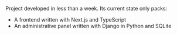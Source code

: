 Project developed in less than a week. Its current state only packs:
- A frontend written with Next.js and TypeScript
- An administrative panel written with Django in Python and SQLite

